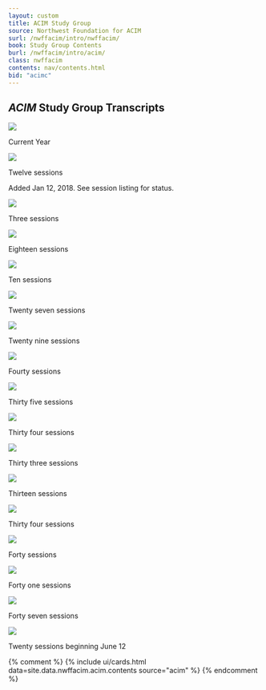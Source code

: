 ```yaml
---
layout: custom
title: ACIM Study Group
source: Northwest Foundation for ACIM
surl: /nwffacim/intro/nwffacim/
book: Study Group Contents
burl: /nwffacim/intro/acim/
class: nwffacim
contents: nav/contents.html
bid: "acimc"
---
```


<div markdown="1" class="container content">

## *ACIM* Study Group Transcripts

  <div class="lib-card-container-3">
    <!-- 2018 -->
    <div class="libcard new">
      <div class="card-image-small">
        <a title="Study Group 2018" href="/nwffacim/intro/2018/">
          <img src="/public/img/nwffacim/study/2018.jpg">
        </a>
      </div>
      <div class="card-copy">
        <p> Current Year </p>
      </div>
    </div>
    <!-- 2017 -->
    <div class="libcard">
      <div class="card-image-small">
        <a title="Study Group 2017" href="/nwffacim/intro/2017/">
          <img src="/public/img/nwffacim/study/2017.jpg">
        </a>
      </div>
      <div class="card-copy">
        <p>
        Twelve sessions
        </p>
        <p class="notice">Added Jan 12, 2018. See session listing for
        status.</p>
      </div>
    </div>
    <!-- 2016 -->
    <div class="libcard">
      <div class="card-image-small">
        <a title="Study Group 2016" href="/nwffacim/intro/2016/">
          <img src="/public/img/nwffacim/study/2016.jpg">
        </a>
      </div>
      <div class="card-copy">
        <p>
          Three sessions
        </p>
      </div>
    </div>
    <!-- 2015 -->
    <div class="libcard">
      <div class="card-image-small">
        <a title="Study Group 2015" href="/nwffacim/intro/2015/">
          <img src="/public/img/nwffacim/study/2015.jpg">
        </a>
      </div>
      <div class="card-copy">
        <p>
          Eighteen sessions
        </p>
      </div>
    </div>
    <!-- 2014 -->
    <div class="libcard">
      <div class="card-image-small">
        <a title="Study Group 2014" href="/nwffacim/intro/2014/">
          <img src="/public/img/nwffacim/study/2014.jpg">
        </a>
      </div>
      <div class="card-copy">
        <p>
          Ten sessions
        </p>
      </div>
    </div>
    <!-- 2013 -->
    <div class="libcard">
      <div class="card-image-small">
        <a title="Study Group 2013" href="/nwffacim/intro/2013/">
          <img src="/public/img/nwffacim/study/2013.jpg">
        </a>
      </div>
      <div class="card-copy">
        <p>
          Twenty seven sessions
        </p>
      </div>
    </div>
    <!-- 2012 -->
    <div class="libcard">
      <div class="card-image-small">
        <a title="Study Group 2012" href="/nwffacim/intro/2012/">
          <img src="/public/img/nwffacim/study/2012.jpg">
        </a>
      </div>
      <div class="card-copy">
        <p>
          Twenty nine sessions
        </p>
      </div>
    </div>
    <!-- 2011 -->
    <div class="libcard">
      <div class="card-image-small">
        <a title="Study Group 2011" href="/nwffacim/intro/2011/">
          <img src="/public/img/nwffacim/study/2011.jpg">
        </a>
      </div>
      <div class="card-copy">
        <p>
          Fourty sessions
        </p>
      </div>
    </div>
    <!-- 2010 -->
    <div class="libcard">
      <div class="card-image-small">
        <a title="Study Group 2010" href="/nwffacim/intro/2010/">
          <img src="/public/img/nwffacim/study/2010.jpg">
        </a>
      </div>
      <div class="card-copy">
        <p>
          Thirty five sessions
        </p>
      </div>
    </div>
    <!-- 2009 -->
    <div class="libcard">
      <div class="card-image-small">
        <a title="Study Group 2009" href="/nwffacim/intro/2009/">
          <img src="/public/img/nwffacim/study/2009.jpg">
        </a>
      </div>
      <div class="card-copy">
        <p>
          Thirty four sessions
        </p>
      </div>
    </div>
    <!-- 2008 -->
    <div class="libcard">
      <div class="card-image-small">
        <a title="Study Group 2008" href="/nwffacim/intro/2008/">
          <img src="/public/img/nwffacim/study/2008.jpg">
        </a>
      </div>
      <div class="card-copy">
        <p>
          Thirty three sessions
        </p>
      </div>
    </div>
    <!-- 2007 -->
    <div class="libcard">
      <div class="card-image-small">
        <a title="Study Group 2007" href="/nwffacim/intro/2007/">
          <img src="/public/img/nwffacim/study/2007.jpg">
        </a>
      </div>
      <div class="card-copy">
        <p>
          Thirteen sessions
        </p>
      </div>
    </div>
    <!-- 2006 -->
    <div class="libcard">
      <div class="card-image-small">
        <a title="Study Group 2006" href="/nwffacim/intro/2006/">
          <img src="/public/img/nwffacim/study/2006.jpg">
        </a>
      </div>
      <div class="card-copy">
        <p>
          Thirty four sessions
        </p>
      </div>
    </div>
    <!-- 2005 -->
    <div class="libcard">
      <div class="card-image-small">
        <a title="Study Group 2005" href="/nwffacim/intro/2005/">
          <img src="/public/img/nwffacim/study/2005.jpg">
        </a>
      </div>
      <div class="card-copy">
        <p>
          Forty sessions
        </p>
      </div>
    </div>
    <!-- 2004 -->
    <div class="libcard">
      <div class="card-image-small">
        <a title="Study Group 2004" href="/nwffacim/intro/2004/">
          <img src="/public/img/nwffacim/study/2004.jpg">
        </a>
      </div>
      <div class="card-copy">
        <p>
          Forty one sessions
        </p>
      </div>
    </div>
    <!-- 2003 -->
    <div class="libcard">
      <div class="card-image-small">
        <a title="Study Group 2003" href="/nwffacim/intro/2003/">
          <img src="/public/img/nwffacim/study/2003b.jpg">
        </a>
      </div>
      <div class="card-copy">
        <p>
          Forty seven sessions
        </p>
      </div>
    </div>
    <!-- 2002 -->
    <div class="libcard">
      <div class="card-image-small">
        <a title="Study Group 2002" href="/nwffacim/intro/2002/">
          <img src="/public/img/nwffacim/study/2002.jpg">
        </a>
      </div>
      <div class="card-copy">
        <p>
          Twenty sessions beginning June 12
        </p>
      </div>
    </div>
  </div>

{% comment %}
{% include ui/cards.html data=site.data.nwffacim.acim.contents source="acim" %}
{% endcomment %}

</div>

